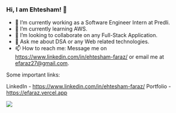 ### Hi, I am Ehtesham! 👋

- 🔭 I’m currently working as a Software Engineer Intern at Predli.
- 🌱 I’m currently learning AWS.
- 👯 I’m looking to collaborate on any Full-Stack Application.
- 💬 Ask me about DSA or any Web related technologies.
- 📫 How to reach me: Message me on https://www.linkedin.com/in/ehtesham-faraz/ or email me at efaraz27@gmail.com.

Some important links:

LinkedIn - https://www.linkedin.com/in/ehtesham-faraz/
Portfolio - https://efaraz.vercel.app

<img src="https://github-readme-stats.vercel.app/api?username=efaraz27&&show_icons=true&title_color=ffffff&icon_color=bb2acf&text_color=daf7dc&bg_color=151515">
